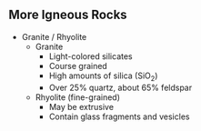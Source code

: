## More Igneous Rocks

* Granite / Rhyolite
	* Granite
		* Light-colored silicates
		* Course grained
		* High amounts of silica (SiO<sub>2</sub>)
		* Over 25% quartz, about 65% feldspar
	* Rhyolite (fine-grained)
		* May be extrusive
		* Contain glass fragments and vesicles


